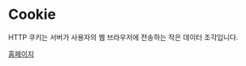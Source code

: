 # Cookie


HTTP 쿠키는 서버가 사용자의 웹 브라우저에 전송하는 작은 데이터 조각입니다.

[홈페이지](https://developer.mozilla.org/ko/docs/Web/HTTP/Cookies)

